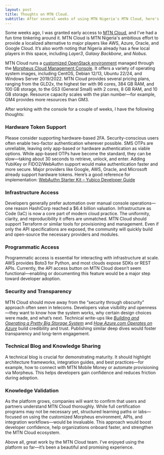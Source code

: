 ```yaml
---
layout: post
title: Thoughts on MTN Cloud.
subtitle: After several weeks of using MTN Nigeria's MTN Cloud, here's what I think. 
---
```


Some weeks ago, I was granted early access to [MTN Cloud](https://cloud.mtn.ng/), and I’ve had a fun time tinkering around it. MTN Cloud is MTN Nigeria's ambitious effort to provide a localized alternative to major players like AWS, Azure, Oracle, and Google Cloud. It’s also worth noting that Nigeria already has a few local players in this space, including _Layer3_, _Galaxy Backbone_, and _Nobus_.

MTN Cloud runs a [customized OpenStack environment](https://www.openstack.org) managed through the [Morpheus Cloud Management Console](https://morpheusdata.com). It offers a variety of operating system images, including CentOS, Debian 12/13, Ubuntu 22/24, and Windows Server 2019/2022. MTN Cloud provides several pricing plans, ranging from the GLD2x, the highest tier with 96 cores, 384 GB RAM, and 100 GB storage, to the GS3 (General Small) with 2 cores, 8 GB RAM, and 10 GB storage. Resource capacity scales with the plan number—for example, GM4 provides more resources than GM3.

After working with the console for a couple of weeks, I have the following thoughts:
### Hardware Token Support

Please consider supporting hardware-based 2FA. Security-conscious users often enable two-factor authentication wherever possible. SMS OTPs are unreliable, leaving only app-based or hardware authentication as viable options.
While app-based OTPs have become the standard, they can be slow—taking about 30 seconds to retrieve, unlock, and enter. Adding YubiKey or FIDO2/WebAuthn support would make authentication faster and more secure.
Major providers like Google, AWS, Oracle, and Microsoft already support hardware tokens. Here’s a good reference for implementation:
[WebAuthn Starter Kit – Yubico Developer Guide](https://developers.yubico.com/Developer_Program/WebAuthn_Starter_Kit/Front-End_System_Design.html)

### Infrastructure Access

Developers generally prefer automation over manual console operations—one reason HashiCorp reached a $6.4 billion valuation. Infrastructure as Code (IaC) is now a core part of modern cloud practice. The uniformity, clarity, and reproducibility it offers are unmatched.
MTN Cloud should support Terraform or similar tools for provisioning and management. Even if only the API specifications are exposed, the community will quickly build and open-source the necessary providers and modules.

### Programmatic Access

Programmatic access is essential for interacting with infrastructure at scale. AWS provides Boto3 for Python, and most clouds expose SDKs or REST APIs. Currently, the API access button on MTN Cloud doesn’t seem functional—enabling or documenting this feature would be a major step toward developer adoption.

### Security and Transparency

MTN Cloud should move away from the “security through obscurity” approach often seen in telecoms. Developers value visibility and openness—they want to know how the system works, why certain design choices were made, and what’s next.
Technical write-ups like [*Building and Operating a Pretty Big Storage System*](https://www.allthingsdistributed.com/2023/07/building-and-operating-a-pretty-big-storage-system.html) and [*How Azure.com Operates on Azure*](https://azure.microsoft.com/en-us/blog/how-azurecom-operates-on-azure-part-2-technology-and-architecture/) build credibility and trust. Publishing similar deep dives would foster transparency and long-term engagement.

### Technical Blog and Knowledge Sharing

A technical blog is crucial for demonstrating maturity. It should highlight architecture frameworks, integration guides, and best practices—for example, how to connect with MTN Mobile Money or automate provisioning via Morpheus. This helps developers gain confidence and reduces friction during adoption.

### Knowledge Validation

As the platform grows, companies will want to confirm that users and partners understand MTN Cloud thoroughly. While full certification programs may not be necessary yet, structured learning paths or labs—focused on using the customized Morpheus environment, APIs, and integration workflows—would be invaluable.
This approach would boost developer confidence, help organizations onboard faster, and strengthen the MTN Cloud ecosystem.


Above all, great work by the MTN Cloud team. I’ve enjoyed using the platform so far—it’s been a beautiful and promising experience.
